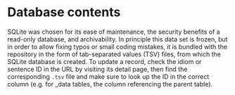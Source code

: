 # Database contents

SQLite was chosen for its ease of maintenance, the security benefits of a read-only database, and archivability.
In principle this data set is frozen, but in order to allow fixing typos or small coding mistakes, it is bundled with the repository in the form of tab-separated values (TSV) files, from which the SQLite database is created.
To update a record, check the idiom or sentence ID in the URL by visiting its detail page, then find the corresponding `.tsv` file and make sure to look up the ID in the correct column (e.g. for _data tables, the column referencing the parent table).
